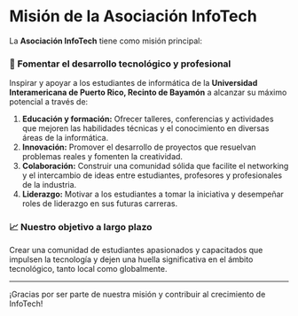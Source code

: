 # Misión de la Asociación InfoTech

La **Asociación InfoTech** tiene como misión principal:

### 🌟 Fomentar el desarrollo tecnológico y profesional

Inspirar y apoyar a los estudiantes de informática de la **Universidad Interamericana de Puerto Rico, Recinto de Bayamón** a alcanzar su máximo potencial a través de:

1. **Educación y formación:** Ofrecer talleres, conferencias y actividades que mejoren las habilidades técnicas y el conocimiento en diversas áreas de la informática.
2. **Innovación:** Promover el desarrollo de proyectos que resuelvan problemas reales y fomenten la creatividad.
3. **Colaboración:** Construir una comunidad sólida que facilite el networking y el intercambio de ideas entre estudiantes, profesores y profesionales de la industria.
4. **Liderazgo:** Motivar a los estudiantes a tomar la iniciativa y desempeñar roles de liderazgo en sus futuras carreras.

### 📈 Nuestro objetivo a largo plazo

Crear una comunidad de estudiantes apasionados y capacitados que impulsen la tecnología y dejen una huella significativa en el ámbito tecnológico, tanto local como globalmente.

---

¡Gracias por ser parte de nuestra misión y contribuir al crecimiento de InfoTech!
